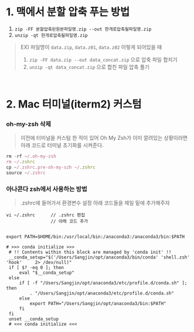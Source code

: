 # 1. 맥에서 분할 압축 푸는 방법

1. ```zip -FF 분할압축된원본파일명.zip --out 한개로압축될파일명.zip```  
2. ```unzip -qt 한개로압축될파일명.zip```  

> EX) 파일명이 ```data.zip```, ```data.z01```, ```data.z02``` 이렇게 되어있을 때  
> 1. ```zip -FF data.zip --out data_concat.zip``` 으로 압축 파일 합치기
> 2. ```unzip -qt data_concat.zip``` 으로 합친 파일 압축 풀기 

<br />

# 2. Mac 터미널(iterm2) 커스텀

### oh-my-zsh 삭제
>이전에 터미널을 커스텀 한 적이 있어 Oh My Zsh가 이미 깔려있는 상황이라면 아래 코드로 터미널 초기화를 시켜준다.
```javascript
rm -rf ~/.oh-my-zsh
rm ~/.zshrc
cp ~/.zshrc.pre-oh-my-szh ~/.zshrc
source ~/.zshrc
```

### 아나콘다 zsh에서 사용하는 방법
> .zshrc에 들어가서 환경변수 설정
> 아래 코드들을 제일 밑에 추가해주자
```
vi ~/.zshrc      // .zshrc 편집
                 // 아래 코드 추가 


export PATH=$HOME/bin:/usr/local/bin:/anaconda3:/anaconda3/bin:$PATH

# >>> conda initialize >>>
 # !! Contents within this block are managed by 'conda init' !!
 __conda_setup="$('/Users/Sangjin/opt/anaconda3/bin/conda' 'shell.zsh' 'hook'     2> /dev/null)"
 if [ $? -eq 0 ]; then
     eval "$__conda_setup"
 else
     if [ -f "/Users/Sangjin/opt/anaconda3/etc/profile.d/conda.sh" ]; then
         . "/Users/Sangjin/opt/anaconda3/etc/profile.d/conda.sh"
     else
         export PATH="/Users/Sangjin/opt/anaconda3/bin:$PATH"
     fi
 fi
 unset __conda_setup
 # <<< conda initialize <<<
```
